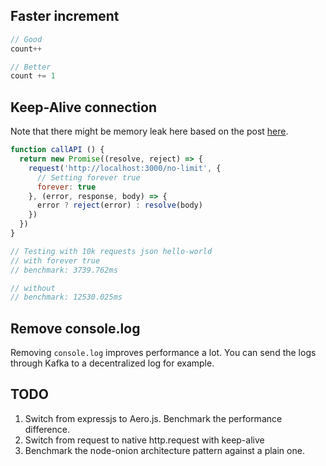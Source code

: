 ## Faster increment

```javascript
// Good
count++

// Better
count += 1
```

## Keep-Alive connection


Note that there might be memory leak here based on the post [here](https://github.com/request/request/issues/1637). 

```javascript
function callAPI () {
  return new Promise((resolve, reject) => {
    request('http://localhost:3000/no-limit', {
      // Setting forever true
      forever: true
    }, (error, response, body) => {
      error ? reject(error) : resolve(body)
    })
  })
}

// Testing with 10k requests json hello-world
// with forever true
// benchmark: 3739.762ms

// without
// benchmark: 12530.025ms
```

## Remove console.log

Removing `console.log` improves performance a lot. You can send the logs through Kafka to a decentralized log for example.


## TODO

1. Switch from expressjs to Aero.js. Benchmark the performance difference.
2. Switch from request to native http.request with keep-alive
3. Benchmark the node-onion architecture pattern against a plain one.
